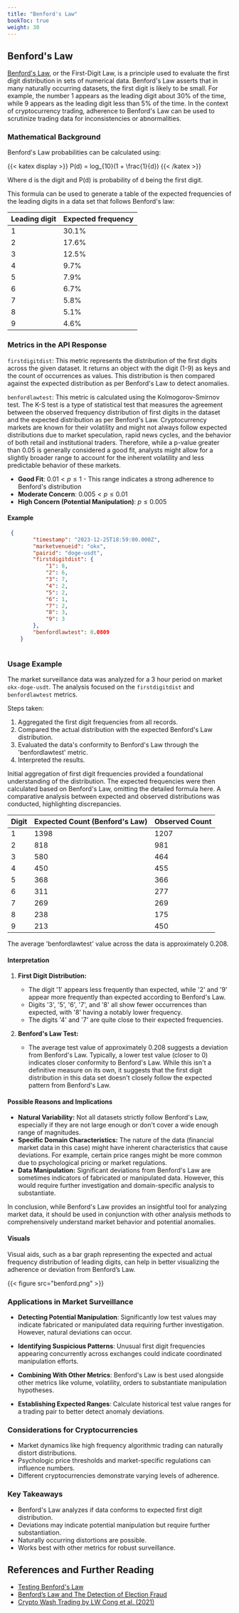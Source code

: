 ```yaml
---
title: "Benford's Law"
bookToc: true
weight: 30
---
```


## Benford's Law

[Benford's Law](https://en.wikipedia.org/wiki/Benford%27s_law), or the First-Digit Law, is a principle used to evaluate the first digit distribution in sets of numerical data. Benford's Law asserts that in many naturally occurring datasets, the first digit is likely to be small. For example, the number 1 appears as the leading digit about 30% of the time, while 9 appears as the leading digit less than 5% of the time. In the context of cryptocurrency trading, adherence to Benford's Law can be used to scrutinize trading data for inconsistencies or abnormalities. 

### Mathematical Background

Benford's Law probabilities can be calculated using: 

{{< katex display >}}
P(d) = log_{10}(1 + \frac{1}{d})
{{< /katex >}}

Where d is the digit and P(d) is probability of d being the first digit.

 This formula can be used to generate a table of the expected frequencies of the leading digits in a data set that follows Benford's law:

Leading digit | Expected frequency
------- | --------
1 | 30.1% 
2 | 17.6%
3 | 12.5%
4 | 9.7%
5 | 7.9%
6 | 6.7% 
7 | 5.8%
8 | 5.1%
9 | 4.6%

### Metrics in the API Response

`firstdigitdist`: This metric represents the distribution of the first digits across the given dataset. It returns an object with the digit (1-9) as keys and the count of occurrences as values. This distribution is then compared against the expected distribution as per Benford's Law to detect anomalies.

`benfordlawtest`: This metric is calculated using the Kolmogorov-Smirnov test. The K-S test is a type of statistical test that measures the agreement between the observed frequency distribution of first digits in the dataset and the expected distribution as per Benford's Law. Cryptocurrency markets are known for their volatility and might not always follow expected distributions due to market speculation, rapid news cycles, and the behavior of both retail and institutional traders. Therefore, while a p-value greater than 0.05 is generally considered a good fit, analysts might allow for a slightly broader range to account for the inherent volatility and less predictable behavior of these markets.
- **Good Fit**: $0.01 < p ≤ 1$ - This range indicates a strong adherence to Benford's distribution
- **Moderate Concern**:  $0.005 < p ≤ 0.01$ 
- **High Concern (Potential Manipulation)**:  $p ≤ 0.005$ 

#### Example

```json
 {
        "timestamp": "2023-12-25T18:59:00.000Z",
        "marketvenueid": "okx",
        "pairid": "doge-usdt",
        "firstdigitdist": {
            "1": 8,
            "2": 6,
            "3": 7,
            "4": 2,
            "5": 2,
            "6": 1,
            "7": 2,
            "8": 3,
            "9": 3
        },
        "benfordlawtest": 0.0809
    }
    
```    

### Usage Example

The market surveillance data was analyzed for a 3 hour period on market `okx-doge-usdt`. The analysis focused on the `firstdigitdist` and `benfordlawtest` metrics.

Steps taken:

1. Aggregated the first digit frequencies from all records.
2. Compared the actual distribution with the expected Benford's Law distribution.
3. Evaluated the data's conformity to Benford's Law through the 'benfordlawtest' metric.
4. Interpreted the results.

Initial aggregation of first digit frequencies provided a foundational understanding of the distribution. The expected frequencies were then calculated based on Benford's Law, omitting the detailed formula here. A comparative analysis between expected and observed distributions was conducted, highlighting discrepancies.

| Digit | Expected Count (Benford's Law) | Observed Count |
|-------|--------------------------------|----------------|
| 1     | 1398                           | 1207           |
| 2     | 818                            | 981            |
| 3     | 580                            | 464            |
| 4     | 450                            | 455            |
| 5     | 368                            | 366            |
| 6     | 311                            | 277            |
| 7     | 269                            | 269            |
| 8     | 238                            | 175            |
| 9     | 213                            | 450            |

The average 'benfordlawtest' value across the data is approximately 0.208.

#### Interpretation

1. **First Digit Distribution:**
   - The digit '1' appears less frequently than expected, while '2' and '9' appear more frequently than expected according to Benford's Law.
   - Digits '3', '5', '6', '7', and '8' all show fewer occurrences than expected, with '8' having a notably lower frequency.
   - The digits '4' and '7' are quite close to their expected frequencies.

2. **Benford's Law Test:**
   - The average test value of approximately 0.208 suggests a deviation from Benford's Law. Typically, a lower test value (closer to 0) indicates closer conformity to Benford's Law. While this isn't a definitive measure on its own, it suggests that the first digit distribution in this data set doesn't closely follow the expected pattern from Benford's Law.

#### Possible Reasons and Implications
- **Natural Variability:** Not all datasets strictly follow Benford's Law, especially if they are not large enough or don't cover a wide enough range of magnitudes.
- **Specific Domain Characteristics:** The nature of the data (financial market data in this case) might have inherent characteristics that cause deviations. For example, certain price ranges might be more common due to psychological pricing or market regulations.
- **Data Manipulation:** Significant deviations from Benford's Law are sometimes indicators of fabricated or manipulated data. However, this would require further investigation and domain-specific analysis to substantiate.

In conclusion, while Benford's Law provides an insightful tool for analyzing market data, it should be used in conjunction with other analysis methods to comprehensively understand market behavior and potential anomalies.

#### Visuals

Visual aids, such as a bar graph representing the expected and actual frequency distribution of leading digits, can help in better visualizing the adherence or deviation from Benford’s Law.

{{< figure src="benford.png" >}}

### Applications in Market Surveillance

- **Detecting Potential Manipulation**: Significantly low test values may indicate fabricated or manipulated data requiring further investigation. However, natural deviations can occur.

- **Identifying Suspicious Patterns**: Unusual first digit frequencies appearing concurrently across exchanges could indicate coordinated manipulation efforts. 

- **Combining With Other Metrics**: Benford's Law is best used alongside other metrics like volume, volatility, orders to substantiate manipulation hypotheses.

- **Establishing Expected Ranges**: Calculate historical test value ranges for a trading pair to better detect anomaly deviations.

### Considerations for Cryptocurrencies

- Market dynamics like high frequency algorithmic trading can naturally distort distributions.
- Psychologic price thresholds and market-specific regulations can influence numbers.
- Different cryptocurrencies demonstrate varying levels of adherence. 

### Key Takeaways

- Benford's Law analyzes if data conforms to expected first digit distribution.
- Deviations may indicate potential manipulation but require further substantiation.
- Naturally occurring distortions are possible.
- Works best with other metrics for robust surveillance.

## References and Further Reading

- [Testing Benford's Law](https://testingbenfordslaw.com/)
- [Benford’s Law and The Detection of Election Fraud](https://www.cambridge.org/core/journals/political-analysis/article/abs/benfords-law-and-the-detection-of-election-fraud/3B1D64E822371C461AF3C61CE91AAF6D)
- [Crypto Wash Trading by LW Cong et al. (2021)](https://arxiv.org/pdf/2108.10984.pdf)
